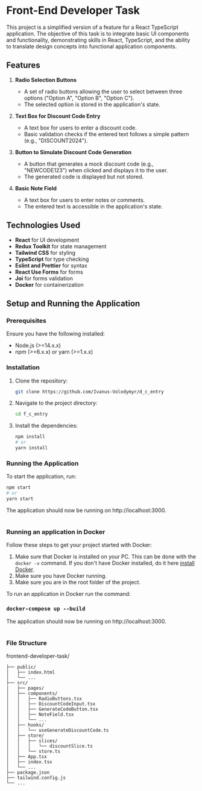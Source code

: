 # Front-End Developer Task

This project is a simplified version of a feature for a React TypeScript application. The objective of this task is to integrate basic UI components and functionality, demonstrating skills in React, TypeScript, and the ability to translate design concepts into functional application components.

## Features

1. **Radio Selection Buttons**
    - A set of radio buttons allowing the user to select between three options ("Option A", "Option B", "Option C").
    - The selected option is stored in the application's state.

2. **Text Box for Discount Code Entry**
    - A text box for users to enter a discount code.
    - Basic validation checks if the entered text follows a simple pattern (e.g., "DISCOUNT2024").

3. **Button to Simulate Discount Code Generation**
    - A button that generates a mock discount code (e.g., "NEWCODE123") when clicked and displays it to the user.
    - The generated code is displayed but not stored.

4. **Basic Note Field**
    - A text box for users to enter notes or comments.
    - The entered text is accessible in the application's state.

## Technologies Used

- **React** for UI development
- **Redux Toolkit** for state management
- **Tailwind CSS** for styling
- **TypeScript** for type checking
- **Eslint and Prettier** for syntax
- **React Use Forms** for forms
- **Joi** for forms validation
- **Docker** for containerization

## Setup and Running the Application

### Prerequisites

Ensure you have the following installed:

- Node.js (>=14.x.x)
- npm (>=6.x.x) or yarn (>=1.x.x)

### Installation

1. Clone the repository:

    ```bash
    git clone https://github.com/Ivanus-Volodymyr/d_c_entry
    ```

2. Navigate to the project directory:

    ```bash
    cd f_c_entry
    ```

3. Install the dependencies:

    ```bash
    npm install
    # or
    yarn install
    ```

### Running the Application

To start the application, run:

```bash
npm start
# or
yarn start
```

The application should now be running on http://localhost:3000.

#
### Running an application in Docker
Follow these steps to get your project started with Docker:
1. Make sure that Docker is installed on your PC. This can be done with the `docker -v` command.
   If you don't have Docker installed, do it here [install Docker](https://docs.docker.com/engine/install/).
2. Make sure you have Docker running.
3. Make sure you are in the root folder of the project.


To run an application in Docker run the command:
### `docker-compose up --build`
The application should now be running on http://localhost:3000.

#
### File Structure
frontend-developer-task/
```
├── public/
│   ├── index.html
│   └── ...
├── src/
|   ├── pages/
│   ├── components/
│   │   ├── RadioButtons.tsx
│   │   ├── DiscountCodeInput.tsx
│   │   ├── GenerateCodeButton.tsx
│   │   ├── NoteField.tsx
│   │   └── ...
│   ├── hooks/
│   │   └── useGenerateDiscountCode.ts
│   ├── store/
│   │   ├── slices/
│   │   │   └── discountSlice.ts
│   │   └── store.ts
│   ├── App.tsx
│   ├── index.tsx
│   └── ...
├── package.json
├── tailwind.config.js
└── ...
```

